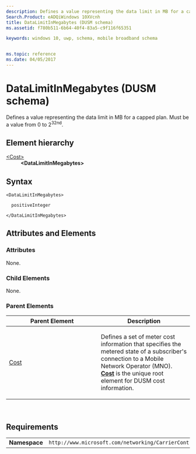 ```yaml
---
description: Defines a value representing the data limit in MB for a capped plan.
Search.Product: eADQiWindows 10XVcnh
title: DataLimitInMegabytes (DUSM schema)
ms.assetid: f780b511-6b64-40f4-83a5-c9f116f65351

keywords: windows 10, uwp, schema, mobile broadband schema


ms.topic: reference
ms.date: 04/05/2017
---
```


# DataLimitInMegabytes (DUSM schema)


Defines a value representing the data limit in MB for a capped plan. Must be a value from 0 to 2<sup>32nd</sup>.

## Element hierarchy

<dl>
<dt><a href="element-cost.md">&lt;Cost&gt;</a></dt>
<dd><b>&lt;DataLimitInMegabytes&gt;</b></dd>
</dl>

## Syntax

``` syntax
<DataLimitInMegabytes>

  positiveInteger

</DataLimitInMegabytes>
```

## Attributes and Elements


### Attributes

None.

### Child Elements

None.

### Parent Elements

<table>
<colgroup>
<col width="50%" />
<col width="50%" />
</colgroup>
<thead>
<tr class="header">
<th>Parent Element</th>
<th>Description</th>
</tr>
</thead>
<tbody>
<tr class="odd">
<td><a href="element-cost.md">Cost</a> </td>
<td><p>Defines a set of meter cost information that specifies the metered state of a subscriber's connection to a Mobile Network Operator (MNO). <a href="element-cost.md"><strong>Cost</strong></a>  is the unique root element for DUSM cost information.</p></td>
</tr>
</tbody>
</table>

 

## Requirements

|          |         |
|----------|--------------|
| **Namespace** | `http://www.microsoft.com/networking/CarrierControl/DUSM/v1` |

 

 



